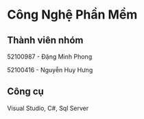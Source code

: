 # Công Nghệ Phần Mềm



## Thành viên nhóm

52100987 - Đặng Minh Phong

52100416 - Nguyễn Huy Hưng

## Công cụ

Visual Studio, C#, Sql Server
